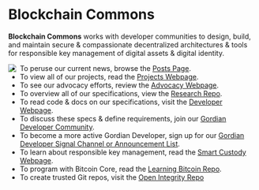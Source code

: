 # Blockchain Commons

**Blockchain Commons** works with developer communities to design, build, and maintain secure & compassionate decentralized architectures & tools for responsible key management of digital assets & digital identity.

<img align="left" src="https://www.blockchaincommons.com/images/bc-logo-black.png">

* To peruse our current news, browse the [Posts Page](https://www.blockchaincommons.com/posts/).
* To view all of our projects, read the [Projects Webpage](https://www.blockchaincommons.com/projects.html).
* To see our advocacy efforts, review the [Advocacy Webpage](https://advocacy.blockchaincommons.com).
* To overview all of our specifications, view the [Research Repo](https://github.com/BlockchainCommons/Research/blob/master/README.md).
* To read code & docs on our specifications, visit the [Developer Webpage](https://developer.blockchaincommons.com).
* To discuss these specs & define requirements, join our [Gordian Developer Community](https://github.com/BlockchainCommons/Gordian-Developer-Community/discussions).
* To become a more active Gordian Developer, sign up for our [Gordian Developer Signal Channel or Announcement List](https://www.blockchaincommons.com/subscribe/).
* To learn about responsible key management, read the [Smart Custody Webpage](https://www.smartcustody.com/).
* To program with Bitcoin Core, read the [Learning Bitcoin Repo](https://github.com/BlockchainCommons/Learning-Bitcoin-from-the-Command-Line#readme).
* To create trusted Git repos, visit the [Open Integrity Repo](/openintegrityproject/)
